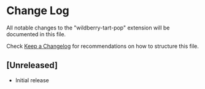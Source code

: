 # Change Log

All notable changes to the "wildberry-tart-pop" extension will be documented in this file.

Check [Keep a Changelog](http://keepachangelog.com/) for recommendations on how to structure this file.

## [Unreleased]

- Initial release
